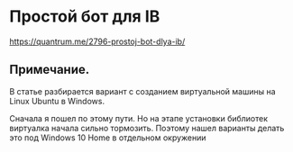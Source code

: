 # Простой бот для IB

https://quantrum.me/2796-prostoj-bot-dlya-ib/

## Примечание.
В статье разбирается вариант с созданием виртуальной машины на Linux Ubuntu в Windows.   

Сначала я пошел по этому пути. Но на этапе установки 
библиотек виртуалка начала сильно тормозить. 
Поэтому нашел варианты делать это под Windows 10 Home в отдельном окружении
